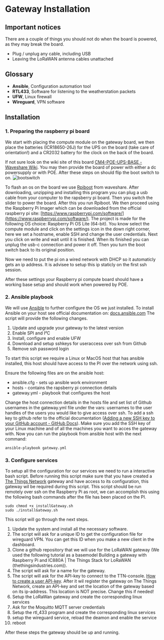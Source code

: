 # Gateway Installation

## Important notices

There are a couple of things you should not do when the board is powered, as they may break the board.
- Plug / unplug any cable, including USB
- Leaving the LoRaWAN antenna cables unattached


## Glossary

- **Ansible**, Configuration automation tool
- **RTL433**, Software for listening to the weatherstation packets
- **UFW**, Linux firewall
- **Wireguard**, VPN software

## Installation

### 1. Preparing the raspberry pi board

We start with placing the compute module on the gateway board, we then place the batteries (ICR18650-26J) for the UPS on the board (take care of orientation!) and a CR2032 battery for the clock on the back of the board.

If not sure look on the wiki site of this board [CM4-POE-UPS-BASE - Waveshare Wiki](https://www.waveshare.com/wiki/CM4-POE-UPS-BASE). You may then provide the board of power with either a dc powersupply or with POE. After these steps on should flip the boot switch to on. ![bootswitch](bootswitch.png)

To flash an os on the board we use [Rpiboot](https://www.waveshare.com/w/upload/f/f3/Rpiboot_setup.zip) from waveshare. After downloading, unzipping and installing this program you can plug a usb cable from your computer to the rapsberry pi board. Then you switch the slider to power the board. After this you run Rpiboot. We then proceed using the Raspberry Pi Imager which can be downloaded from the official raspberry pi site: [https://www.raspberrypi.com/software/](https://www.raspberrypi.com/software/). The project is made for the following OS choice: Raspberry Pi OS Lite (64-bit). You know select the compute module and click on the settings icon in the down right corner, here we set a hostname, enable SSH and change the user credentials.
Next you click on write and wait until it is finished. When its finished you can unplug the usb-c connection and power it off. Then you turn the boot switch back to its original position.

Now we need to put the pi on a wired network with DHCP so it automaticly gets an ip address.
It is advisee to setup this ip staticly on the first ssh session.

After these settings your Raspberry pi compute board should have a working base setup and should work when powered by POE.

### 2. Ansible playbook

We will use [Ansible](https://www.ansible.com/) to further configure the OS we just installed.
To install Ansible on your host see official documentation on: [docs.ansible.com](https://docs.ansible.com/ansible/latest/installation_guide/intro_installation.html)
 The script will provide the following changes.

1. Update and upgrade your gateway to the latest version
2. Enable SPI and I²C
3. Install, configure and enable UFW
4. Download and setup sshkeys for useraccess over ssh from Github 
5. Remove ssh password login

To start this script we require a Linux or MacOS host that has ansible installed, this host should have access to the PI over the network using ssh.

Ensure the following files are on the ansible host:
- ansible.cfg - sets up ansible work environment
- hosts - contains the rapsberry pi connection details
- gateway.yml - playbook that configures the host

Change the host connection details in the hosts file and set list of Github usernames in the gateway.yml file under the vars: usernames to the user handles of the users you would like to give access over ssh. To add a ssh key to github refer to the official documentation  ([Adding a new SSH key to your GitHub account - GitHub Docs](https://docs.github.com/en/authentication/connecting-to-github-with-ssh/adding-a-new-ssh-key-to-your-github-account)). Make sure you add the SSH key of your Linux machine and of all the machines you want to acces the gateway with.
Now you can run the playbook from ansible host with the next command: 
```shell
ansible-playbook gateway.yml
```

### 3. Configure services

To setup all the configuration for our services we need to run a interactive bash script. Before running this script make sure that you have created a [The Things Network](https://www.thethingsnetwork.org/) gateway and have access to its configuration, this gateway wil be required during this script. This script should be run remotely over ssh on the Raspberry Pi as root, we can accomplish this using the following bash commands after the file has been placed on the PI.

```shell
sudo chmod +x installGateway.sh
sudo ./installGateway.sh
```

This script will go through the next steps.

1. Update the system and install all the necessary software.
2. The script will ask for a unique ID to get the configuration file for wireguard VPN. You can get this ID when you make a new client in the dashboard.
3. Clone a github repository that we will use for the LoRaWAN gateway (We used the following tutorial as a basemodel Building a gateway with Raspberry Pi and IC880A | The Things Stack for LoRaWAN (thethingsindustries.com)).
4. The script will ask for a name for the gateway.
5. The script will ask for the API-key to connect to the TTN-console. [How to create a user API-key](https://www.thethingsindustries.com/docs/api/concepts/auth/#creating-user-api-keys). After it wil register the gateway on The Things Network, create an API-key and set the location of the gateway based on its ip-address. This location is NOT precise. Change this if needed!
6. Setup the LoRaWan gateway and create the corresponding linux services
7. Ask for the Moquitto MQTT server credentials
8. Setup the rtl_433 program and create the corresponding linux services
9. setup the wireguard service, reload the deamon and enable the service
10. reboot

After these steps the gateway should be up and running.
